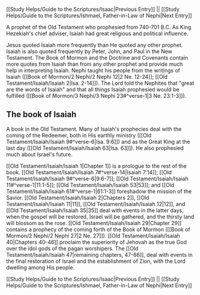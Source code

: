 [[Study Helps/Guide to the Scriptures/Isaac|Previous Entry]]  ||  [[Study Helps/Guide to the Scriptures/Ishmael, Father-in-Law of Nephi|Next Entry]]

 A prophet of the Old Testament who prophesied from 740-701 B.C. As King Hezekiah's chief adviser, Isaiah had great religious and political influence.

 Jesus quoted Isaiah more frequently than He quoted any other prophet. Isaiah is also quoted frequently by Peter, John, and Paul in the New Testament. The Book of Mormon and the Doctrine and Covenants contain more quotes from Isaiah than from any other prophet and provide much help in interpreting Isaiah. Nephi taught his people from the writings of Isaiah ([[Book of Mormon/2 Nephi/2 Nephi 12|2 Ne. 12-24]]; [[Old Testament/Isaiah/Isaiah 2|Isa. 2-14]]). The Lord told the Nephites that "great are the words of Isaiah" and that all things Isaiah prophesied would be fulfilled ([[Book of Mormon/3 Nephi/3 Nephi 23#^verse-1|3 Ne. 23:1-3]]).

## The book of Isaiah

 A book in the Old Testament. Many of Isaiah's prophecies deal with the coming of the Redeemer, both in His earthly ministry ([[Old Testament/Isaiah/Isaiah 9#^verse-6|Isa. 9:6]]) and as the Great King at the last day ([[Old Testament/Isaiah/Isaiah 63|Isa. 63]]). He also prophesied much about Israel's future.

 [[Old Testament/Isaiah/Isaiah 1|Chapter 1]] is a prologue to the rest of the book. [[Old Testament/Isaiah/Isaiah 7#^verse-14|Isaiah 7:14]]; [[Old Testament/Isaiah/Isaiah 9#^verse-6|9:6-7]]; [[Old Testament/Isaiah/Isaiah 11#^verse-1|11:1-5]]; [[Old Testament/Isaiah/Isaiah 53|53]]; and [[Old Testament/Isaiah/Isaiah 61#^verse-1|61:1-3]] foreshadow the mission of the Savior. [[Old Testament/Isaiah/Isaiah 2|Chapters 2]], [[Old Testament/Isaiah/Isaiah 11|11]], [[Old Testament/Isaiah/Isaiah 12|12]], and [[Old Testament/Isaiah/Isaiah 35|35]] deal with events in the latter days, when the gospel will be restored, Israel will be gathered, and the thirsty land will blossom as the rose. [[Old Testament/Isaiah/Isaiah 29|Chapter 29]] contains a prophecy of the coming forth of the Book of Mormon ([[Book of Mormon/2 Nephi/2 Nephi 27|2 Ne. 27]]). [[Old Testament/Isaiah/Isaiah 40|Chapters 40-46]] proclaim the superiority of Jehovah as the true God over the idol gods of the pagan worshipers. The [[Old Testament/Isaiah/Isaiah 47|remaining chapters, 47-66]], deal with events in the final restoration of Israel and the establishment of Zion, with the Lord dwelling among His people.

[[Study Helps/Guide to the Scriptures/Isaac|Previous Entry]]  ||  [[Study Helps/Guide to the Scriptures/Ishmael, Father-in-Law of Nephi|Next Entry]]